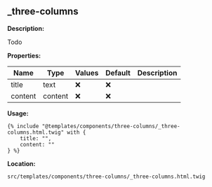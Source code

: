 ## _three-columns

**Description:**

Todo

**Properties:**

| Name | Type | Values | Default | Description |
|------|------|--------|---------|-------------|
| title | text | :x: | :x: |  |
| content | content | :x: | :x: |  |


**Usage:**

```twig
{% include "@templates/components/three-columns/_three-columns.html.twig" with {
    title: "",
    content: ""
} %}
```

**Location:**

 `src/templates/components/three-columns/_three-columns.html.twig`




